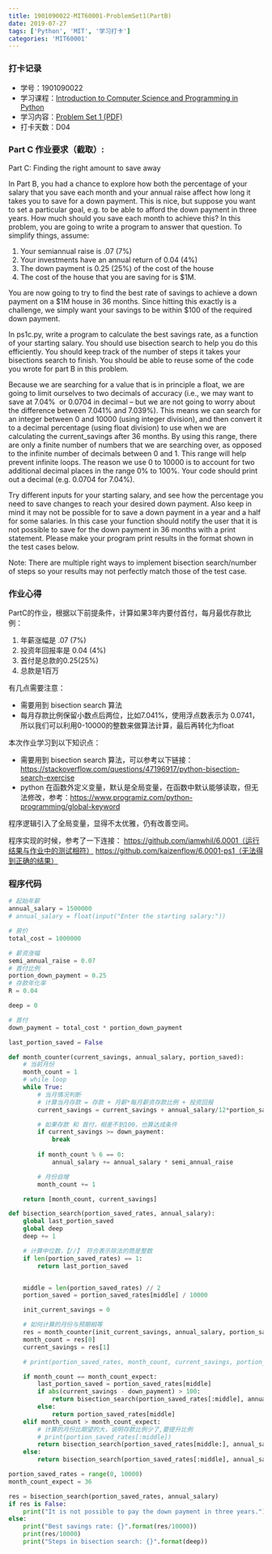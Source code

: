 ```yaml
---
title: 1901090022-MIT60001-ProblemSet1(PartB)
date: 2019-07-27
tags: ['Python', 'MIT', '学习打卡']
categories: 'MIT60001'
---
```


### 打卡记录
- 学号：1901090022
- 学习课程：[Introduction to Computer Science and Programming in Python](https://ocw.mit.edu/courses/electrical-engineering-and-computer-science/6-0001-introduction-to-computer-science-and-programming-in-python-fall-2016/)
- 学习内容：[Problem Set 1 (PDF)](https://ocw.mit.edu/courses/electrical-engineering-and-computer-science/6-0001-introduction-to-computer-science-and-programming-in-python-fall-2016/assignments/MIT6_0001F16_ps1.pdf)
- 打卡天数：D04

### Part C 作业要求（截取）:
Part C: Finding the right amount to save away

In Part B, you had a chance to explore how both the percentage of your salary that you save each month and your annual raise affect how long it takes you to save for a down payment. This is nice, but suppose you want to set a particular goal, e.g. to be able to afford the down payment in three years. How much should you save each month to achieve this? In this problem, you are going to write a program to answer that question. To simplify things, assume:

1. Your semi­annual raise is .07 (7%)
2. Your investments have an annual return of 0.04 (4%)
3. The down payment is 0.25 (25%) of the cost of the house
4. The cost of the house that you are saving for is $1M.

You are now going to try to find the best rate of savings to achieve a down payment on a $1M house in 36 months. Since hitting this exactly is a challenge, we simply want your savings to be within $100 of the required down payment.

In ps1c.py, write a program to calculate the best savings rate, as a function of your starting salary. You should use bisection search to help you do this efficiently. You should keep track of the number of steps it takes your bisections search to finish. You should be able to reuse some of the code you wrote for part B in this problem.

Because we are searching for a value that is in principle a float, we are going to limit ourselves to two decimals of accuracy (i.e., we may want to save at 7.04% ­­ or 0.0704 in decimal – but we are not going to worry about the difference between 7.041% and 7.039%). This means we can search for an integer between 0 and 10000 (using integer division), and then convert it to a decimal percentage (using float division) to use when we are calculating the current_savings after 36 months. By using this range, there are only a finite number of numbers that we are searching over, as opposed to the infinite number of decimals between 0 and 1. This range will help prevent infinite loops. The reason we use 0 to 10000 is to account for two additional decimal places in the range 0% to 100%. Your code should print out a decimal (e.g. 0.0704 for 7.04%).

Try different inputs for your starting salary, and see how the percentage you need to save changes to reach your desired down payment. Also keep in mind it may not be possible for to save a down payment in a year and a half for some salaries. In this case your function should notify the user that it is not possible to save for the down payment in 36 months with a print statement. Please make your program print results in the format shown in the test cases below.

Note: There are multiple right ways to implement bisection search/number of steps so your results may not perfectly match those of the test case.

### 作业心得
PartC的作业，根据以下前提条件，计算如果3年内要付首付，每月最优存款比例：
1. 年薪涨幅是 .07 (7%)
2. 投资年回报率是 0.04 (4%)
3. 首付是总款的0.25(25%)
4. 总款是1百万

有几点需要注意：
- 需要用到 bisection search 算法
- 每月存款比例保留小数点后两位，比如7.041%，使用浮点数表示为 0.0741，所以我们可以利用0-10000的整数来做算法计算，最后再转化为float


本次作业学习到以下知识点：
- 需要用到 bisection search 算法，可以参考以下链接：https://stackoverflow.com/questions/47196917/python-bisection-search-exercise
- python 在函数外定义变量，默认是全局变量，在函数中默认能够读取，但无法修改，参考：https://www.programiz.com/python-programming/global-keyword

程序逻辑引入了全局变量，显得不太优雅，仍有改善空间。

程序实现的时候，参考了一下连接：
https://github.com/iamwhil/6.0001（运行结果与作业中的测试相符）
https://github.com/kaizenflow/6.0001-ps1（无法得到正确的结果）


### 程序代码
``` python
# 起始年薪
annual_salary = 1500000
# annual_salary = float(input("Enter the starting salary:"))

# 房价
total_cost = 1000000

# 薪资涨幅
semi_annual_raise = 0.07
# 首付比例
portion_down_payment = 0.25
# 存款年化率
R = 0.04

deep = 0

# 首付
down_payment = total_cost * portion_down_payment

last_portion_saved = False

def month_counter(current_savings, annual_salary, portion_saved):
    # 当前月份
    month_count = 1
    # while loop
    while True:
        # 当月情况判断
        # 计算当月存款 = 存款 + 月薪*每月薪资存款比例 + 投资回报
        current_savings = current_savings + annual_salary/12*portion_saved + current_savings*R/12

        # 如果存款 和 首付，相差不到100，也算达成条件
        if current_savings >= down_payment:
            break
        
        if month_count % 6 == 0:
            annual_salary += annual_salary * semi_annual_raise

        # 月份自增
        month_count += 1

    return [month_count, current_savings]

def bisection_search(portion_saved_rates, annual_salary):
    global last_portion_saved
    global deep
    deep += 1

    # 计算中位数，【//】 符合表示除法的商是整数
    if len(portion_saved_rates) == 1:
        return last_portion_saved


    middle = len(portion_saved_rates) // 2
    portion_saved = portion_saved_rates[middle] / 10000

    init_current_savings = 0

    # 如何计算的月份与预期相等
    res = month_counter(init_current_savings, annual_salary, portion_saved)
    month_count = res[0]
    current_savings = res[1]

    # print(portion_saved_rates, month_count, current_savings, portion_saved, abs(current_savings - down_payment))

    if month_count == month_count_expect:
        last_portion_saved = portion_saved_rates[middle]
        if abs(current_savings - down_payment) > 100:
            return bisection_search(portion_saved_rates[:middle], annual_salary)
        else:
            return portion_saved_rates[middle]
    elif month_count > month_count_expect:
        # 计算的月份比期望的大，说明存款比例少了,要提升比例
        # print(portion_saved_rates[:middle])
        return bisection_search(portion_saved_rates[middle:], annual_salary)
    else:
        return bisection_search(portion_saved_rates[:middle], annual_salary)

portion_saved_rates = range(0, 10000)
month_count_expect = 36

res = bisection_search(portion_saved_rates, annual_salary)
if res is False:
    print("It is not possible to pay the down payment in three years.")
else:
    print("Best savings rate: {}".format(res/10000))
    print(res/10000) 
    print("Steps in bisection search: {}".format(deep)) 
```